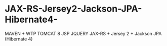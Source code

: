 # JAX-RS-Jersey2-Jackson-JPA-Hibernate4-
MAVEN + WTP TOMCAT 8 JSP JQUERY JAX-RS + Jersey 2 + Jackson JPA (Hibernate 4)
